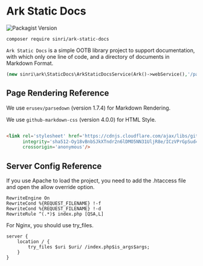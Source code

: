# Ark Static Docs

![Packagist Version](https://img.shields.io/packagist/v/sinri/ark-static-docs)

`composer require sinri/ark-static-docs`

`Ark Static Docs` is a simple OOTB library project to support documentation, with which only one line of code, and a
directory of documents in Markdown Format.

```php
(new sinri\ark\StaticDocs\ArkStaticDocsService(Ark()->webService(),'/path/to/docs'))->run();
```

## Page Rendering Reference

We use `erusev/parsedown` (version 1.7.4) for Markdown Rendering.

We use `github-markdown-css` (version 4.0.0) for HTML Style.

```html

<link rel='stylesheet' href='https://cdnjs.cloudflare.com/ajax/libs/github-markdown-css/4.0.0/github-markdown.min.css'
      integrity='sha512-Oy18vBnbSJkXTndr2n6lDMO5NN31UljR8e/ICzVPrGpSud4Gkckb8yUpqhKuUNoE+o9gAb4O/rAxxw1ojyUVzg=='
      crossorigin='anonymous'/>
```

## Server Config Reference

If you use Apache to load the project, you need to add the .htaccess file and open the allow override option.

```apacheconf
RewriteEngine On
RewriteCond %{REQUEST_FILENAME} !-f
RewriteCond %{REQUEST_FILENAME} !-d
RewriteRule ^(.*)$ index.php [QSA,L]
```

For Nginx, you should use try_files.

```nginx
server {
    location / {
        try_files $uri $uri/ /index.php$is_args$args;
    }
}
```